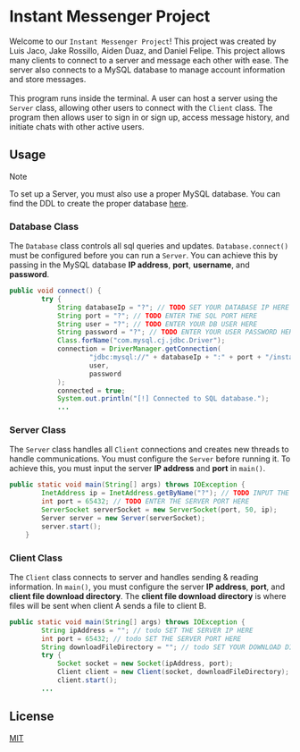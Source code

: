 # Instant Messenger Project
Welcome to our `Instant Messenger Project`! This project was created by Luis Jaco, Jake Rossillo, Aiden Duaz, and Daniel Felipe. This project allows many clients to connect to a
server and message each other with ease. The server also connects to a MySQL database to manage account information and store messages.
<br><br>
This program runs inside the terminal. A user can host a server using the `Server` class, allowing other users to connect with the `Client` class. The program then allows user to
sign in or sign up, access message history, and initiate chats with other active users.
## Usage
> [!NOTE]
> To set up a Server, you must also use a proper MySQL database. You can find the DDL to create the proper database [here](./instant_messager.sql).
### Database Class
The `Database` class controls all sql queries and updates. `Database.connect()` must be configured before you can run a `Server`. You can achieve this by passing in the
MySQL database **IP address**, **port**, **username**, and **password**.
```java
public void connect() {
        try {
            String databaseIp = "?"; // TODO SET YOUR DATABASE IP HERE
            String port = "?"; // TODO ENTER THE SQL PORT HERE
            String user = "?"; // TODO ENTER YOUR DB USER HERE
            String password = "?"; // TODO ENTER YOUR USER PASSWORD HERE
            Class.forName("com.mysql.cj.jdbc.Driver");
            connection = DriverManager.getConnection(
                    "jdbc:mysql://" + databaseIp + ":" + port + "/instant_messenger?serverTimezone=UTC&connectTimeout=5000",
                    user,
                    password
            );
            connected = true;
            System.out.println("[!] Connected to SQL database.");
            ...
```
### Server Class
The `Server` class handles all `Client` connections and creates new threads to handle communications. You must configure the `Server` before running it. To achieve this, you must input the server
**IP address** and **port** in `main()`. 
```java
public static void main(String[] args) throws IOException {
        InetAddress ip = InetAddress.getByName("?"); // TODO INPUT THE IP YOU WANT TO HOST ON HERE
        int port = 65432; // TODO ENTER THE SERVER PORT HERE
        ServerSocket serverSocket = new ServerSocket(port, 50, ip);
        Server server = new Server(serverSocket);
        server.start();
    }
```
### Client Class
The `Client` class connects to server and handles sending & reading information. In `main()`, you must configure the server **IP address**, **port**, and **client file download directory**. 
The **client file download directory** is where files will be sent when client A sends a file to client B.
```java
public static void main(String[] args) throws IOException {
        String ipAddress = ""; // todo SET THE SERVER IP HERE
        int port = 65432; // todo SET THE SERVER PORT HERE
        String downloadFileDirectory = ""; // todo SET YOUR DOWNLOAD DIRECTORY (WHERE FILES WILL DOWNLOAD).
        try {
            Socket socket = new Socket(ipAddress, port);
            Client client = new Client(socket, downloadFileDirectory);
            client.start();
        ...
```

## License
[MIT](https://choosealicense.com/licenses/mit/)